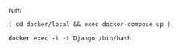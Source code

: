  run:
 
 ```( cd docker/local && exec docker-compose up )```
 
 ```docker exec -i -t Django /bin/bash```
 
 